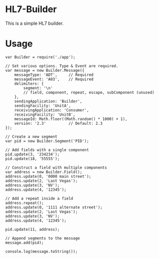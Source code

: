 HL7-Builder
===========

This is a simple HL7 builder.

Usage
===========

    var Builder = require('./app');

    // Set various options. Type & Event are required.
    var message = new Builder.Message({
        messageType: 'ADT',     // Required
        messageEvent: 'A03',    // Required
        delimiters: {
            segment: '\n'
            // field, component, repeat, escape, subComponent (unused)
        },
        sendingApplication: 'Builder',
        sendingFacility: 'UnitA',
        receivingApplication: 'Consumer',
        receivingFacility: 'UnitB',
        messageId: Math.floor((Math.random() * 1000) + 1),
        version: '2.3'          // Default: 2.3
    });

    // Create a new segment
    var pid = new Builder.Segment('PID');

    // Add fields with a single component
    pid.update(3, '234234');
    pid.update(18, '55555');

    // Construct a field with multiple components
    var address = new Builder.Field();
    address.update(0, '0000 main street');
    address.update(2, 'Last Vegas');
    address.update(3, 'NV');
    address.update(4, '12345');

    // Add a repeat inside a field
    address.repeat();
    address.update(0, '1111 alternate street');
    address.update(2, 'Last Vegas');
    address.update(3, 'NV');
    address.update(4, '12345');

    pid.update(11, address);

    // Append segments to the message
    message.add(pid);

    console.log(message.toString());

